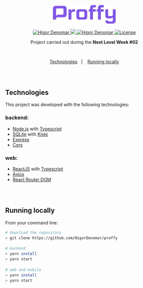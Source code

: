 <div align="center">

  <img src="./readme/purple-logo.svg" width="200px" /> <br />

  <a href="https://www.linkedin.com/in/higordenomar/">
      <img alt="Higor Denomar" src="https://img.shields.io/badge/-HigorDenomar-8257E5?style=flat&logo=Linkedin&logoColor=white" />
   </a>
  
  <a href="https://twitter.com/higordenomar">
    <img src="https://img.shields.io/badge/-%40higordenomar-8257E5?style=flat&logo=Twitter&logoColor=white" />
  </a>

  <a href="https://mailto:higordenomar@gmail.com">
    <img alt="Higor Denomar" src="https://img.shields.io/badge/-higordenomar%40gmail.com-8257E5?style=flat&logo=Gmail&logoColor=white" />
  </a>
  
  <a href="https://github.com/HigorDenomar/proffy/blob/master/LICENSE">
    <img alt="License" src="https://img.shields.io/badge/license-MIT-8257E5">
  </a>
  
  <br/>
  
  <p>Project carried out during the <b>Next Level Week #02</b></p>

</div>

<br>

<p align="center">
  <a href="#techs">Technologies</a>&nbsp;&nbsp;&nbsp;|&nbsp;&nbsp;&nbsp;
  <a href="#running-locally">Running locally</a>
</p>

<br/>&nbsp;

<h2 id="techs"> Technologies </h2>

This project was developed with the following technologies:

### backend:
- [Node.js](https://nodejs.org/en/docs/) with [Typescript](https://www.typescriptlang.org/)
- [SQLite](https://www.sqlite.org/index.html) with [Knex](http://knexjs.org/)
- [Express](https://expressjs.com/)
- [Cors](https://github.com/expressjs/cors)

### web:
- [ReactJS](https://reactjs.org/) with [Typescript](https://www.typescriptlang.org/)
- [Axios](https://github.com/axios/axios)
- [React Router DOM](https://reactrouter.com/web/guides/quick-start)


<br/>&nbsp;

<h2 id="running-locally"> Running locally </h2>

From your command line:

```sh
# download the repository
> git clone https://github.com/HigorDenomar/proffy

# backend
> yarn install
> yarn start

# web and mobile
> yarn install
> yarn start
```
